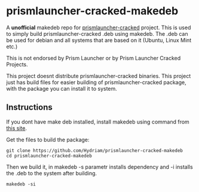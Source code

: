 # prismlauncher-cracked-makedeb
A **unofficial** makedeb repo for [prismlauncher-cracked](https://github.com/Diegiwg/PrismLauncher-Cracked) project.
This is used to simply build prismlauncher-cracked .deb using makedeb. 
The .deb can be used for debian and all systems that are based on it (Ubuntu, Linux Mint etc.)

This is not endorsed by Prism Launcher or by Prism Launcher Cracked Projects.

This project doesnt distribute prismlauncher-cracked binaries.
This project just has build files for easier building of prismlauncher-cracked package, with the package you can install it to system.

## Instructions
If you dont have make deb installed, install makedeb using command from [this site](https://www.makedeb.org/).

Get the files to build the package:
```
git clone https://github.com/Hydriam/prismlauncher-cracked-makedeb
cd prismlauncher-cracked-makedeb
```
Then we build it, in makedeb -s parametr installs dependency and -i installs the .deb to the system after building.
```
makedeb -si 
```

